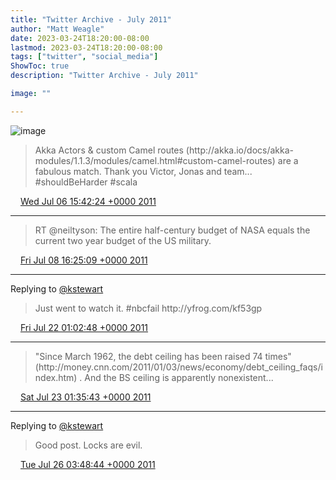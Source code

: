 ```yaml
---
title: "Twitter Archive - July 2011"
author: "Matt Weagle"
date: 2023-03-24T18:20:00-08:00
lastmod: 2023-03-24T18:20:00-08:00
tags: ["twitter", "social_media"]
ShowToc: true
description: "Twitter Archive - July 2011"

image: ""

---
```

![image](/sadtwitterbird3.jpg)

> Akka Actors & custom Camel routes \(http://akka\.io/docs/akka\-modules/1\.1\.3/modules/camel\.html\#custom\-camel\-routes\) are a fabulous match\.  Thank you Victor, Jonas and team\.\.\. \#shouldBeHarder \#scala

<img src="./media/tweet.ico" width="12" /> [Wed Jul 06 15:42:24 +0000 2011](https://twitter.com/mweagle/status/88633903727906817)

----

> RT @neiltyson: The entire half\-century budget of NASA equals the current two year budget of the US military\.

<img src="./media/tweet.ico" width="12" /> [Fri Jul 08 16:25:09 +0000 2011](https://twitter.com/mweagle/status/89369440294141952)

----

Replying to [@kstewart](https://twitter.com/kstewart/status/93872189199224832)

> Just went to watch it\.  \#nbcfail http://yfrog\.com/kf53gp

<img src="./media/tweet.ico" width="12" /> [Fri Jul 22 01:02:48 +0000 2011](https://twitter.com/mweagle/status/94210751845240832)

----

> "Since March 1962, the debt ceiling has been raised 74 times" \(http://money\.cnn\.com/2011/01/03/news/economy/debt\_ceiling\_faqs/index\.htm\) \.  And the BS ceiling is apparently nonexistent\.\.\.

<img src="./media/tweet.ico" width="12" /> [Sat Jul 23 01:35:43 +0000 2011](https://twitter.com/mweagle/status/94581423503187969)

----

Replying to [@kstewart](https://twitter.com/kstewart/status/95694443692302336)

> Good post\. Locks are evil\.

<img src="./media/tweet.ico" width="12" /> [Tue Jul 26 03:48:44 +0000 2011](https://twitter.com/mweagle/status/95702063526330368)